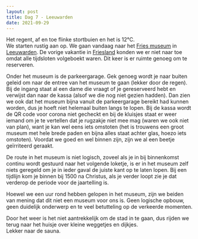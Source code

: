 ```yaml
---
layout: post
title: Dag 7 - Leeuwarden
date: 2021-09-29
---
```

Het regent, af en toe flinke stortbuien en het is 12°C.  
We starten rustig aan op. We gaan vandaag naar het [Fries museum](https://www.friesmuseum.nl/) in [Leeuwarden](https://nl.wikipedia.org/wiki/Leeuwarden_(stad)). De vorige vakantie in [Friesland](https://nl.wikipedia.org/wiki/Friesland) konden we er niet naar toe omdat alle tijdsloten volgeboekt waren. Dit keer is er ruimte genoeg om te reserveren.  

Onder het museum is de parkeergarage. Gek genoeg wordt je naar buiten geleid om naar de entree van het museum te gaan (lekker door de regen). Bij de ingang staat al een dame die vraagt of je gereserveerd hebt en verwijst dan naar de kassa (alsof we die nog niet gezien hadden). Dan zien we ook dat het museum bijna vanuit de parkeergarage bereikt had kunnen worden, dus je hoeft niet helemaal buiten langs te lopen. Bij de kassa wordt de QR code voor corona niet gecheckt en bij de kluisjes staat er weer iemand om je te vertellen dat je rugzakje niet mee mag (waren we ook niet van plan), want je kan wel eens iets omstoten (het is trouwens een groot museum met hele brede paden en bijna alles staat achter glas, hoezo iets omstoten). Voordat we goed en wel binnen zijn, zijn we al een beetje geïrriteerd geraakt. 

De route in het museum is niet logisch, zoveel als je in bij binnenkomst continu wordt gestuurd naar het volgende loketje, is er in het museum zelf niets geregeld om je in ieder gaval de juiste kant op te laten lopen. Bij een tijdlijn kom je binnen bij 1500 na Christus, als je verder loopt zie je dat verderop de periode voor de jaartelling is.  

Hoewel we een uur rond hebben gelopen in het museum, zijn we beiden van mening dat dit niet een museum voor ons is. Geen logische opbouw, geen duidelijk onderwerp en te veel betutteling op de verkeerde momenten.  

Door het weer is het niet aantrekkelijk om de stad in te gaan, dus rijden we terug naar het huisje over kleine weggetjes en dijkjes.  
Lekker naar de sauna.